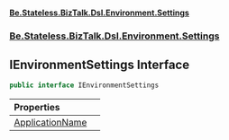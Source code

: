 #### [Be.Stateless.BizTalk.Dsl.Environment.Settings](README.md 'README')
### [Be.Stateless.BizTalk.Dsl.Environment.Settings](Be.Stateless.BizTalk.Dsl.Environment.Settings.md 'Be.Stateless.BizTalk.Dsl.Environment.Settings')

## IEnvironmentSettings Interface

```csharp
public interface IEnvironmentSettings
```

| Properties | |
| :--- | :--- |
| [ApplicationName](IEnvironmentSettings.ApplicationName.md 'Be.Stateless.BizTalk.Dsl.Environment.Settings.IEnvironmentSettings.ApplicationName') | |
